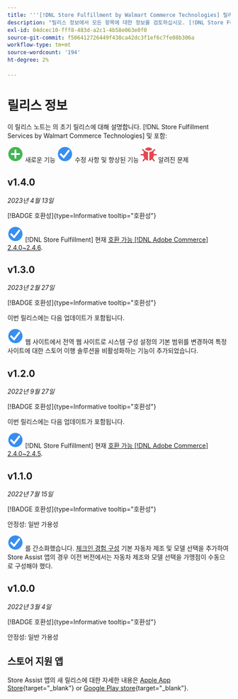 ```yaml
---
title: '''[!DNL Store Fulfillment by Walmart Commerce Technologies] 릴리스 정보'
description: "릴리스 정보에서 모든 항목에 대한 정보를 검토하십시오. [!DNL Store Fulfillment by Walmart Commerce Technologies] 릴리스."
exl-id: 04dcec10-fff8-483d-a2c1-4b58e063e0f0
source-git-commit: f506412726449f438ca42dc3f1ef6c7fe08b306a
workflow-type: tm+mt
source-wordcount: '194'
ht-degree: 2%

---
```


# 릴리스 정보

이 릴리스 노트는 의 초기 릴리스에 대해 설명합니다. [!DNL Store Fulfillment Services by Walmart Commerce Technologies] 및 포함:

![신규](../assets/new.svg) 새로운 기능
![해결된 문제](../assets/fix.svg) 수정 사항 및 향상된 기능
![알려진 문제](../assets/bug.svg) 알려진 문제

## v1.4.0

*2023년 4월 13일*

[!BADGE 호환성]{type=Informative tooltip="호환성"}

![신규](../assets/fix.svg) [!DNL Store Fulfillment] 현재 [호환 가능 [!DNL Adobe Commerce] 2.4.0~2.4.6](https://experienceleague.adobe.com/docs/commerce-operations/release/product-availability.html).


## v1.3.0

*2023년 2월 27일*

[!BADGE 호환성]{type=Informative tooltip="호환성"}

이번 릴리스에는 다음 업데이트가 포함됩니다.

![신규](../assets/fix.svg)<!-- WMTP-795 --> 웹 사이트에서 전역 웹 사이트로 시스템 구성 설정의 기본 범위를 변경하여 특정 사이트에 대한 스토어 이행 솔루션을 비활성화하는 기능이 추가되었습니다.

## v1.2.0

*2022년 9월 27일*

[!BADGE 호환성]{type=Informative tooltip="호환성"}

이번 릴리스에는 다음 업데이트가 포함됩니다.

![신규](../assets/fix.svg) [!DNL Store Fulfillment] 현재 [호환 가능 [!DNL Adobe Commerce] 2.4.0~2.4.5](https://experienceleague.adobe.com/docs/commerce-operations/release/product-availability.html).


## v1.1.0

*2022년 7월 15일*

[!BADGE 호환성]{type=Informative tooltip="호환성"}

안정성: 일반 가용성

![신규](../assets/fix.svg)<!-- WMTP-731 --> 를 간소화했습니다. [체크인 경험 구성](check-in-experience-setup.md) 기본 자동차 제조 및 모델 선택을 추가하여 Store Assist 앱의 경우 이전 버전에서는 자동차 제조와 모델 선택을 가맹점이 수동으로 구성해야 했다.

## v1.0.0

*2022년 3월 4일*

[!BADGE 호환성]{type=Informative tooltip="호환성"}

안정성: 일반 가용성

## 스토어 지원 앱

Store Assist 앱의 새 릴리스에 대한 자세한 내용은 [Apple App Store](https://apps.apple.com/us/app/store-assist-by-walmart/id1609281539){target="_blank"} or [Google Play store](https://play.google.com/store/apps/details?id=com.walmart.faas.storeassist){target="_blank"}.
